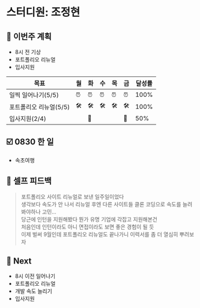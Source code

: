 # 스터디원: 조정현

## 🚀 이번주 계획

- 8시 전 기상
- 포트폴리오 리뉴얼
- 입사지원

| 목표                   | 월  | 화  | 수  | 목  | 금  | 달성률 |
| ---------------------- | --- | --- | --- | --- | --- | ------ |
| 일찍 일어나기(5/5)     | ⏰  | ⏰  | ⏰  | ⏰  | ⏰  | 100%   |
| 포트폴리오 리뉴얼(5/5) | 🛠️  | 🛠️  | 🛠️  | 🛠️  | 🛠️  | 100%   |
| 입사지원(2/4)          |     | 📨  |     |     | 📨  | 50%    |

## ☑️ 0830 한 일

- 속초여행

## 🎉 셀프 피드백

> 포트폴리오 사이트 리뉴얼로 보낸 일주일이었다<br>
> 생각보다 속도가 안 나서 리뉴얼 후엔 다른 사이트들 클론 코딩으로 속도를 늘려봐야하나 고민...<br>
> 당근에 인턴을 지원해봤다 뭔가 유명 기업에 각잡고 지원해본건<br>
> 처음인데 인턴이라도 아니 면접이라도 보면 좋은 경험이 될 듯<br>
> 이제 벌써 9월인데 포트폴리오 리뉴얼도 끝나가니 이력서를 좀 더 열심히 뿌려보자

## 🌱 Next

- 8시 이전 일어나기
- 포트폴리오 리뉴얼
- 개발 속도 늘리기
- 입사지원
